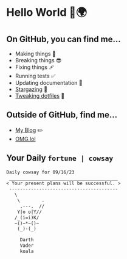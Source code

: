 # Hello World 👋🌍

## On GitHub, you can find me...

- Making things 🧰
- Breaking things 😎
- Fixing things 🩹
- Running tests ✅
- Updating documentation 📝
- [Stargazing](https://github.com/lemonase?tab=stars) 🌟
- [Tweaking dotfiles](https://github.com/lemonase/dotfiles) 📁


## Outside of GitHub, find me...

- [My Blog](https://madjam.dev/) ✏️
- [OMG.lol](https://jam.omg.lol/)

## Your Daily `fortune | cowsay`

```txt
Daily cowsay for 09/16/23
 ________________________________________
< Your present plans will be successful. >
 ----------------------------------------
   \
    \        .
     .---.  //
    Y|o o|Y// 
   /_(i=i)K/ 
   ~()~*~()~  
    (_)-(_)   

     Darth 
     Vader    
     koala        
```
